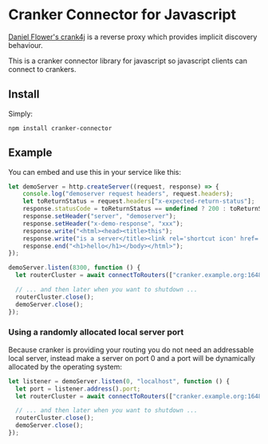 # Cranker Connector for Javascript

[Daniel Flower's crank4j](https://github.com/danielflower/crank4j) is
a reverse proxy which provides implicit discovery behaviour.

This is a cranker connector library for javascript so javascript
clients can connect to crankers.

## Install

Simply:

```
npm install cranker-connector
```

## Example

You can embed and use this in your service like this:

```javascript
let demoServer = http.createServer((request, response) => {
    console.log("demoserver request headers", request.headers);
    let toReturnStatus = request.headers["x-expected-return-status"];
    response.statusCode = toReturnStatus == undefined ? 200 : toReturnStatus;
    response.setHeader("server", "demoserver");
    response.setHeader("x-demo-response", "xxx");
    response.write("<html><head><title>this");
    response.write("is a server</title><link rel='shortcut icon' href='data:image/x-icon;,' type='image/x-icon'></head><body>");
    response.end("<h1>hello</h1></body></html>");
});

demoServer.listen(8300, function () {
  let routerCluster = await connectToRouters(["cranker.example.org:16489"], "demo", "http://localhost:8300");

  // ... and then later when you want to shutdown ...
  routerCluster.close();
  demoServer.close();
});
```

### Using a randomly allocated local server port

Because cranker is providing your routing you do not need an
addressable local server, instead make a server on port 0 and a port
will be dynamically allocated by the operating system:

```javascript
let listener = demoServer.listen(0, "localhost", function () {
  let port = listener.address().port;
  let routerCluster = await connectToRouters(["cranker.example.org:16489"], "demo", "http://localhost:" + port);

  // ... and then later when you want to shutdown ...
  routerCluster.close();
  demoServer.close();
});
```
